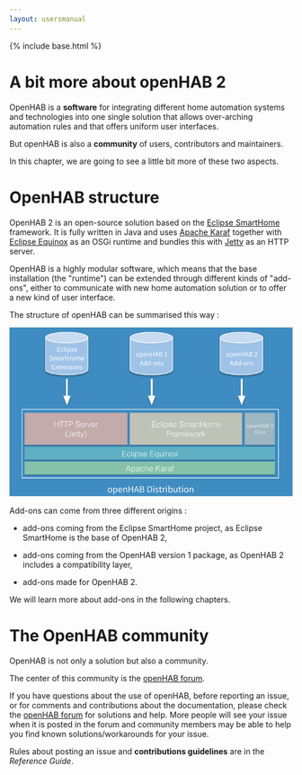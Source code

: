 ```yaml
---
layout: usersmanual
---
```


{% include base.html %}

# A bit more about openHAB 2

OpenHAB is a __software__ for integrating different home automation systems and technologies into one single solution that allows over-arching automation rules and that offers uniform user interfaces.

But openHAB is also a __community__ of users, contributors and maintainers.

In this chapter, we are going to see a little bit more of these two aspects.

# OpenHAB structure

OpenHAB 2 is an open-source solution based on the [Eclipse SmartHome]() framework. It is fully written in Java and uses [Apache Karaf](http://karaf.apache.org/) together with [Eclipse Equinox](https://www.eclipse.org/equinox/) as an OSGi runtime and bundles this with [Jetty](https://www.eclipse.org/jetty/) as an HTTP server.

OpenHAB is a highly modular software, which means that the base installation (the "runtime") can be extended through different kinds of "add-ons", either to communicate with new home automation solution or to offer a new kind of user interface.

The structure of openHAB can be summarised this way :

![distribution overview](images/distro.png)

Add-ons can come from three different origins :

* add-ons coming from the Eclipse SmartHome project, as Eclipse SmartHome is the base of OpenHAB 2,

* add-ons coming from the OpenHAB version 1 package, as OpenHAB 2 includes a compatibility layer,

* add-ons made for OpenHAB 2.

We will learn more about add-ons in the following chapters.

# The OpenHAB community

OpenHAB is not only a solution but also a community.

The center of this community is the [openHAB forum](https://community.openhab.org).

If you have questions about the use of openHAB, before reporting an issue, or for comments and contributions about the documentation, please check the [openHAB forum](https://community.openhab.org) for solutions and help. More people will see your issue when it is posted in the forum and community members may be able to help you find known solutions/workarounds for your issue.

Rules about posting an issue and __contributions guidelines__ are in the _Reference Guide_.